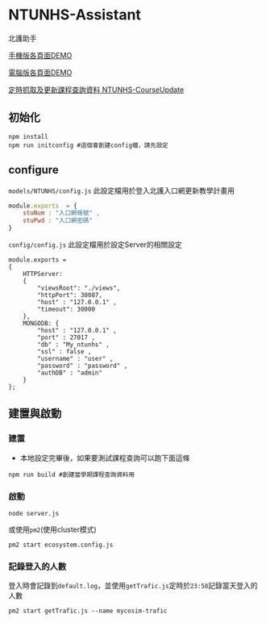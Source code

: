# NTUNHS-Assistant
北護助手

[手機版各頁面DEMO](https://hackmd.io/@a5566qq123/rkAIK72Jd)

[電腦版各頁面DEMO](https://hackmd.io/@a5566qq123/rk-822YJu)

[定時抓取及更新課程查詢資料 NTUNHS-CourseUpdate](https://github.com/Chinlinlee/NTUNHS-CourseUpdate)
## 初始化
```bash=
npm install
npm run initconfig #這個會創建config檔，請先設定
```

## configure

`models/NTUNHS/config.js` 此設定檔用於登入北護入口網更新教學計畫用
```javascript
module.exports  = {
    stuNum : "入口網帳號" , 
    stuPwd : "入口網密碼"
}
```
`config/config.js` 此設定檔用於設定Server的相關設定

```javascipt
module.exports =
{
    HTTPServer:
    {
        "viewsRoot": "./views",
        "httpPort": 30087,
        "host" : "127.0.0.1" ,
        "timeout": 30000
    },
    MONGODB: {
        "host" : "127.0.0.1" , 
        "port" : 27017 , 
        "db" : "My_ntunhs" , 
        "ssl" : false ,
        "username" : "user" , 
        "password" : "password" , 
        "authDB" : "admin"
    }
};
```


## 建置與啟動
### 建置
- 本地設定完畢後，如果要測試課程查詢可以跑下面這條
```bash=
npm run build #創建當學期課程查詢資料用
```

### 啟動
```bash=
node server.js
```
或使用`pm2`(使用cluster模式)
```bash=
pm2 start ecosystem.config.js
```

### 記錄登入的人數
登入時會記錄到`default.log`，並使用`getTrafic.js`定時於`23:58`記錄當天登入的人數
```bash=
pm2 start getTrafic.js --name mycosim-trafic
```
